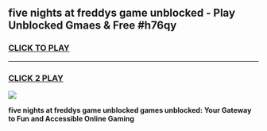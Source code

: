 
## five nights at freddys game unblocked - Play Unblocked Gmaes & Free #h76qy
<h3>
<a href="https://news.freeplayer.one?title=five_nights_at_freddys_game_unblocked&ref=03M">CLICK TO PLAY</a></h3>
<hr>

<h3>
<a href="https://news.freeplayer.one?title=five_nights_at_freddys_game_unblocked&ref=03M">CLICK 2 PLAY</a>
  
</h3>

<a href="https://news.freeplayer.one?title=five_nights_at_freddys_game_unblocked&ref=03M"><img src="https://clearcache.store/games.png"></a>


**five nights at freddys game unblocked games unblocked: Your Gateway to Fun and Accessible Online Gaming**
